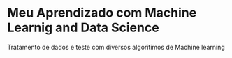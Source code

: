 #  Meu Aprendizado com Machine Learnig and Data Science
 Tratamento de dados e teste com diversos algoritimos de Machine learning
